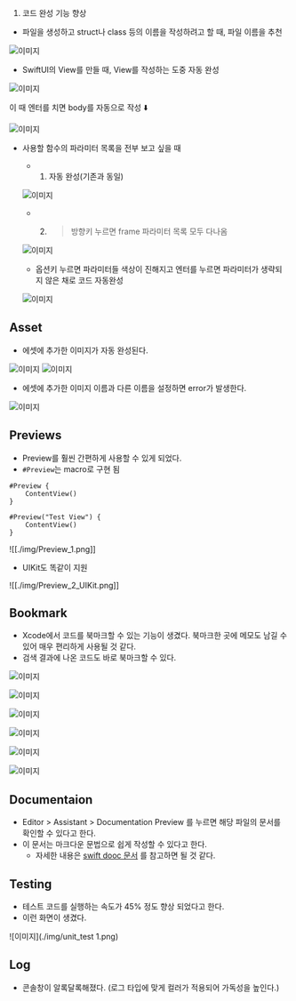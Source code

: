 
1. 코드 완성 기능 향상
- 파일을 생성하고 struct나 class 등의 이름을 작성하려고 할 때, 파일 이름을 추천

![이미지](./img/xcode_15_자동완성.png)
- SwiftUI의 View를 만들 때, View를 작성하는 도중 자동 완성

![이미지](./img/SwiftUIView_자동완성_1.png)

이 때 엔터를 치면 body를 자동으로 작성 ⬇️

![이미지](./img/SwiftUIView_자동완성_2.png)

- 사용할 함수의 파라미터 목록을 전부 보고 싶을 때
  - 1. 자동 완성(기존과 동일)
       
  ![이미지](./img/함수_자동완성_1.png)
  
  - 2. > 방향키 누르면 frame 파라미터 목록 모두 다나옴
    
  ![이미지](./img/함수_자동완성_2.png)
  
  - 옵션키 누르면 파라미터들 색상이 진해지고 엔터를 누르면 파라미터가 생략되지 않은 채로 코드 자동완성
  
  ![이미지](./img/함수_자동완성_3.png)


## Asset 
- 에셋에 추가한 이미지가 자동 완성된다.

![이미지](./img/Asset_Catalogs_1_자동완성.png)
![이미지](./img/Asset_Catalogs_2.png)

- 에셋에 추가한 이미지 이름과 다른 이름을 설정하면 error가 발생한다.
  
![이미지](./img/Asset_Catalogs_3_error.png)

## Previews
- Preview를 훨씬 간편하게 사용할 수 있게 되었다.
- `#Preview`는 macro로 구현 됨

```
#Preview {
    ContentView()
}

#Preview("Test View") {
    ContentView()
}
```
![[./img/Preview_1.png]]

- UIKit도 똑같이 지원
  
![[./img/Preview_2_UIKit.png]]

## Bookmark
- Xcode에서 코드를 북마크할 수 있는 기능이 생겼다. 북마크한 곳에 메모도 남길 수 있어 매우 편리하게 사용될 것 같다.
- 검색 결과에 나온 코드도 바로 북마크할 수 있다.
  
![이미지](./img/북마크_1.png)

![이미지](./img/북마크_2.png)

![이미지](./img/북마크_3.png)

![이미지](./img/북마크_4.png)

![이미지](./img/북마크_5.png)

![이미지](./img/bookmark_search.png)

## Documentaion
- Editor > Assistant > Documentation Preview 를 누르면 해당 파일의 문서를 확인할 수 있다고 한다. 
- 이 문서는 마크다운 문법으로 쉽게 작성할 수 있다고 한다.
	- 자세한 내용은 [swift dooc 문서](https://developer.apple.com/documentation/docc) 를 참고하면 될 것 같다.

## Testing
- 테스트 코드를 실행하는 속도가 45% 정도 향상 되었다고 한다.
- 이런 화면이 생겼다.

![이미지](./img/unit_test 1.png)

## Log
- 콘솔창이 알록달록해졌다. (로그 타입에 맞게 컬러가 적용되어 가독성을 높인다.)
